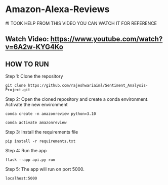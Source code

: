# Amazon-Alexa-Reviews
#I TOOK HELP FROM THIS VIDEO YOU CAN WATCH IT FOR REFERENCE

## Watch Video: https://www.youtube.com/watch?v=6A2w-KYG4Ko

## HOW TO RUN

Step 1: Clone the repository
```
git clone https://github.com/rajeshwariaiml/Sentiment_Analysis-Project.git
```

Step 2: Open the cloned repository and create a conda environment. Activate the new environment
```
conda create -n amazonreview python=3.10
```
```
conda activate amazonreview
```

Step 3: Install the requirements file
```
pip install -r requirements.txt
```

Step 4: Run the app
```
flask --app api.py run
```

Step 5: The app will run on port 5000. 
```
localhost:5000
```
